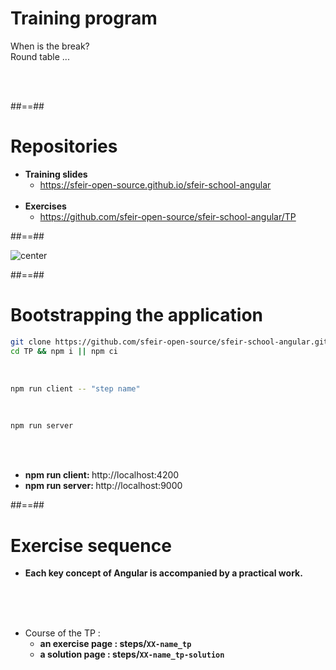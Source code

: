 # Training program

<p class="full-center">
When is the break? <br>
Round table ...
</p>
<br><br>

##==##

# Repositories

-   <b>Training slides</b>
    -   https://sfeir-open-source.github.io/sfeir-school-angular<br><br>
-   <b>Exercises</b>
    -   https://github.com/sfeir-open-source/sfeir-school-angular/TP

##==##

![center](assets/images/school/basics/sfeir_people.png)

##==##

# Bootstrapping the application

```bash
git clone https://github.com/sfeir-open-source/sfeir-school-angular.git
cd TP && npm i || npm ci
```

<br>

```bash
npm run client -- "step name"
```

<br>

```bash
npm run server
```

<br><br>

-   <b>npm run client: </b>http://localhost:4200 <br>
-   <b>npm run server: </b>http://localhost:9000

##==##

# Exercise sequence

-   **Each key concept of Angular is accompanied by a practical work.**

<br><br><br>

-   Course of the TP :
    -   **an exercise page : steps/`XX-name_tp`**
    -   **a solution page : steps/`XX-name_tp-solution`**
